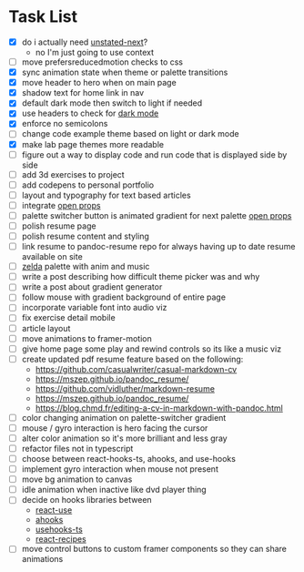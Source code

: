 # Task List
- [x] do i actually need [unstated-next](https://github.com/jamiebuilds/unstated-next)?
  - no I'm just going to use context
- [ ] move prefersreducedmotion checks to css
- [x] sync animation state when theme or palette transitions 
- [x] move header to hero when on main page
- [x] shadow text for home link in nav
- [x] default dark mode then switch to light if needed
- [x] use headers to check for [dark mode](https://web.dev/user-preference-media-features-headers/)
- [x] enforce no semicolons
- [ ] change code example theme based on light or dark mode
- [x] make lab page themes more readable
- [ ] figure out a way to display code and run code that is displayed side by side
- [ ] add 3d exercises to project 
- [ ] add codepens to personal portfolio
- [ ] layout and typography for text based articles
- [ ] integrate [open props](https://css-tricks.com/open-props-and-custom-properties-as-a-system/)
- [ ] palette switcher button is animated gradient for next palette [open props](https://css-tricks.com/open-props-and-custom-properties-as-a-system/)
- [ ] polish resume page
- [ ] polish resume content and styling
- [ ] link resume to pandoc-resume repo for always having up to date resume available on site
- [ ] [zelda](https://youtu.be/bGmr-zHDFfU) palette with anim and music 
- [ ] write a post describing how difficult theme picker was and why
- [ ] write a post about gradient generator
- [ ] follow mouse with gradient background of entire page
- [ ] incorporate variable font into audio viz
- [ ] fix exercise detail mobile
- [ ] article layout
- [ ] move animations to framer-motion
- [ ] give home page some play and rewind controls so its like a music viz
- [ ] create updated pdf resume feature based on the following:
  - https://github.com/casualwriter/casual-markdown-cv
  - https://mszep.github.io/pandoc_resume/
  - https://github.com/vidluther/markdown-resume
  - https://mszep.github.io/pandoc_resume/
  - https://blog.chmd.fr/editing-a-cv-in-markdown-with-pandoc.html
- [ ] color changing animation on palette-switcher gradient
- [ ] mouse / gyro interaction is hero facing the cursor
- [ ] alter color animation so it's more brilliant and less gray
- [ ] refactor files not in typescript
- [ ] choose between react-hooks-ts, ahooks, and use-hooks
- [ ] implement gyro interaction when mouse not present
- [ ] move bg animation to canvas
- [ ] idle animation when inactive like dvd player thing
- [ ] decide on hooks libraries between
  - [react-use](https://github.com/streamich/react-use)
  - [ahooks](https://ahooks.js.org/)
  - [usehooks-ts](https://usehooks-ts.com/)
  - [react-recipes](https://github.com/craig1123/react-recipes)
- [ ] move control buttons to custom framer components so they can share animations